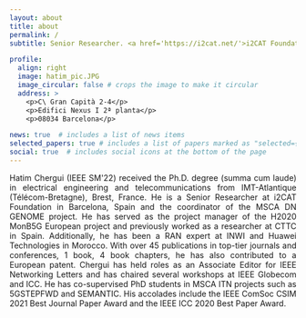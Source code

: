 ```yaml
---
layout: about
title: about
permalink: /
subtitle: Senior Researcher. <a href='https://i2cat.net/'>i2CAT Foundation</a>, Barcelona, Spain.

profile:
  align: right
  image: hatim_pic.JPG
  image_circular: false # crops the image to make it circular
  address: >
    <p>C\ Gran Capità 2-4</p>
    <p>Edifici Nexus I 2ª planta</p>
    <p>08034 Barcelona</p>

news: true  # includes a list of news items
selected_papers: true # includes a list of papers marked as "selected={true}"
social: true  # includes social icons at the bottom of the page
---
```


<p align="justify">Hatim Chergui (IEEE SM'22) received the Ph.D. degree (summa cum laude) in electrical engineering and telecommunications from IMT-Atlantique (Télécom-Bretagne), Brest, France. He is a Senior Researcher at i2CAT Foundation in Barcelona, Spain and the coordinator of the MSCA DN GENOME project. He has served as the project manager of the H2020 MonB5G European project and previously worked as a researcher at CTTC in Spain. Additionally, he has been a RAN expert at INWI and Huawei Technologies in Morocco. With over 45 publications in top-tier journals and conferences, 1 book, 4 book chapters, he has also contributed to a European patent. Chergui has held roles as an Associate Editor for IEEE Networking Letters and has chaired several workshops at IEEE Globecom and ICC. He has co-supervised PhD students in MSCA ITN projects such as 5GSTEPFWD and SEMANTIC. His accolades include the IEEE ComSoc CSIM 2021 Best Journal Paper Award and the IEEE ICC 2020 Best Paper Award.</p>
